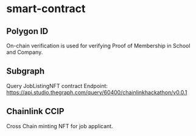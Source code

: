 # smart-contract

## Polygon ID

On-chain verification is used for verifying Proof of Membership in School and Company.

## Subgraph

Query JobListingNFT contract
Endpoint: https://api.studio.thegraph.com/query/60400/chainlinkhackathon/v0.0.1

## Chainlink CCIP

Cross Chain minting NFT for job applicant.
